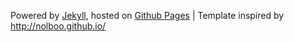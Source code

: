<p>
  Powered by <a href="http://jekyllrb.com/">Jekyll</a>,
  hosted on <a href="http://pages.github.com/">Github Pages</a>
  | Template inspired by <a href="http://nolboo.github.io/">http://nolboo.github.io/</a>
</p>
<ul class="links">
  <!--
  <li><a href="https://twitter.com/{{ site.author.twitter }}" title="follow me"><i class="icon-twitter"></i></a></li>
  <li><a href="mailto:nolboo.kim@gmail.com" title="AMA"><i class="icon-sparrow"></i></a></li>
  -->
</ul>

